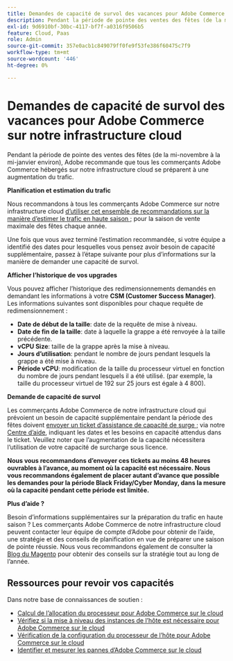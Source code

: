 ```yaml
---
title: Demandes de capacité de survol des vacances pour Adobe Commerce sur notre infrastructure cloud
description: Pendant la période de pointe des ventes des fêtes (de la mi-novembre à la mi-janvier environ), Adobe recommande que tous les commerçants Adobe Commerce hébergés sur notre infrastructure cloud se préparent à une augmentation du trafic.
exl-id: 9d6910bf-30bc-4117-bf7f-a0316f9506b5
feature: Cloud, Paas
role: Admin
source-git-commit: 357e0acb1c849079ff0fe9f53fe386f60475c7f9
workflow-type: tm+mt
source-wordcount: '446'
ht-degree: 0%

---
```


# Demandes de capacité de survol des vacances pour Adobe Commerce sur notre infrastructure cloud

Pendant la période de pointe des ventes des fêtes (de la mi-novembre à la mi-janvier environ), Adobe recommande que tous les commerçants Adobe Commerce hébergés sur notre infrastructure cloud se préparent à une augmentation du trafic.

**Planification et estimation du trafic**

Nous recommandons à tous les commerçants Adobe Commerce sur notre infrastructure cloud [d’utiliser cet ensemble de recommandations sur la manière d’estimer le trafic en haute saison ;](https://business.adobe.com/blog/how-to/the-5-ps-of-peak-season-performance-a-guide-to-preparing-your-infrastructure-for-high-traffic) pour la saison de vente maximale des fêtes chaque année.

Une fois que vous avez terminé l’estimation recommandée, si votre équipe a identifié des dates pour lesquelles vous pensez avoir besoin de capacité supplémentaire, passez à l’étape suivante pour plus d’informations sur la manière de demander une capacité de survol.

**Afficher l’historique de vos upgrades**

Vous pouvez afficher l’historique des redimensionnements demandés en demandant les informations à votre **CSM (Customer Success Manager)**.
Les informations suivantes sont disponibles pour chaque requête de redimensionnement :

* **Date de début de la taille**: date de la requête de mise à niveau.
* **Date de fin de la taille**: date à laquelle la grappe a été renvoyée à la taille précédente.
* **vCPU Size**: taille de la grappe après la mise à niveau.
* **Jours d’utilisation**: pendant le nombre de jours pendant lesquels la grappe a été mise à niveau.
* **Période vCPU**: modification de la taille du processeur virtuel en fonction du nombre de jours pendant lesquels il a été utilisé. (par exemple, la taille du processeur virtuel de 192 sur 25 jours est égale à 4 800).

**Demande de capacité de survol**

Les commerçants Adobe Commerce de notre infrastructure cloud qui prévoient un besoin de capacité supplémentaire pendant la période des fêtes doivent [envoyer un ticket d’assistance de capacité de surge ;](https://experienceleague.adobe.com/docs/commerce-knowledge-base/kb/how-to/how-to-request-temporary-magento-upsize.html) via notre [Centre d’aide](/help/overview.md), indiquant les dates et les besoins en capacité attendus dans le ticket. Veuillez noter que l’augmentation de la capacité nécessitera l’utilisation de votre capacité de surcharge sous licence.

**Nous vous recommandons d’envoyer ces tickets au moins 48 heures ouvrables à l’avance, au moment où la capacité est nécessaire. Nous vous recommandons également de placer autant d’avance que possible les demandes pour la période Black Friday/Cyber Monday, dans la mesure où la capacité pendant cette période est limitée.**


**Plus d’aide ?**

Besoin d’informations supplémentaires sur la préparation du trafic en haute saison ? Les commerçants Adobe Commerce de notre infrastructure cloud peuvent contacter leur équipe de compte d’Adobe pour obtenir de l’aide, une stratégie et des conseils de planification en vue de préparer une saison de pointe réussie. Nous vous recommandons également de consulter la [Blog du Magento](https://magento.com/blog) pour obtenir des conseils sur la stratégie tout au long de l’année.

## Ressources pour revoir vos capacités

Dans notre base de connaissances de soutien :

* [Calcul de l’allocation du processeur pour Adobe Commerce sur le cloud](https://experienceleague.adobe.com/docs/commerce-knowledge-base/kb/how-to/magento-commerce-cloud-cpu-allocation-calculation.html)
* [Vérifiez si la mise à niveau des instances de l’hôte est nécessaire pour Adobe Commerce sur le cloud](https://experienceleague.adobe.com/docs/commerce-knowledge-base/kb/how-to/magento-commerce-cloud-check-if-upsize-for-hosts-instances-is-needed.html)
* [Vérification de la configuration du processeur de l’hôte pour Adobe Commerce sur le cloud](https://experienceleague.adobe.com/docs/commerce-knowledge-base/kb/how-to/magento-commerce-cloud-check-hosts-cpu-configuration.html)
* [Identifier et mesurer les pannes d’Adobe Commerce sur le cloud](https://experienceleague.adobe.com/docs/commerce-knowledge-base/kb/how-to/how-to-identify-outages.html)
